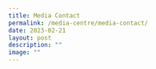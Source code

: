 ```yaml
---
title: Media Contact
permalink: /media-centre/media-contact/
date: 2023-02-21
layout: post
description: ""
image: ""
---
```

